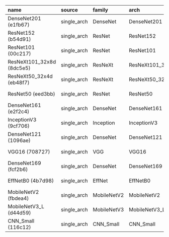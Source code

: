 | name                      | source      | family      | arch             |   img_size |   batch_size |   global_batch_size |    lr |   dropout |   weight_decay |   label_smoothing |   best_val_acc |   best_epoch |   test_acc | run_dir                                                                     | cfg_hash   |   epochs |   val_split |   acc_LukeTest |   acc_MarcoTest |
|:--------------------------|:------------|:------------|:-----------------|-----------:|-------------:|--------------------:|------:|----------:|---------------:|------------------:|---------------:|-------------:|-----------:|:----------------------------------------------------------------------------|:-----------|---------:|------------:|---------------:|----------------:|
| DenseNet201 (e1fb67)      | single_arch | DenseNet    | DenseNet201      |        224 |           11 |                  32 | 5e-05 |       0.3 |         0.0001 |              0.05 |       0.987329 |           20 |   0.985168 | /home/jung.hur/Alzheimers/Results/Singles_Falah/DenseNet201/e1fb67d4e0      | e1fb67d4e0 |       20 |         0.2 |       0.998439 |        0.969167 |
| ResNet152 (b54d91)        | single_arch | ResNet      | ResNet152        |        224 |           11 |                  32 | 5e-05 |       0.3 |         0.0001 |              0.05 |       0.984405 |           20 |   0.985168 | /home/jung.hur/Alzheimers/Results/Singles_Falah/ResNet152/b54d916372        | b54d916372 |       20 |         0.2 |       0.98751  |        0.954167 |
| ResNet101 (00c217)        | single_arch | ResNet      | ResNet101        |        224 |           11 |                  32 | 5e-05 |       0.3 |         0.0001 |              0.05 |       0.988304 |           20 |   0.982045 | /home/jung.hur/Alzheimers/Results/Singles_Falah/ResNet101/00c217409f        | 00c217409f |       20 |         0.2 |       0.98751  |        0.914167 |
| ResNeXt101_32x8d (8dc5e5) | single_arch | ResNeXt     | ResNeXt101_32x8d |        224 |           11 |                  32 | 5e-05 |       0.3 |         0.0001 |              0.05 |       0.986355 |           19 |   0.977361 | /home/jung.hur/Alzheimers/Results/Singles_Falah/ResNeXt101_32x8d/8dc5e53fdd | 8dc5e53fdd |       20 |         0.2 |       0.990632 |        0.8625   |
| ResNeXt50_32x4d (eb48f7)  | single_arch | ResNeXt     | ResNeXt50_32x4d  |        224 |           11 |                  32 | 5e-05 |       0.3 |         0.0001 |              0.05 |       0.986355 |           18 |   0.9758   | /home/jung.hur/Alzheimers/Results/Singles_Falah/ResNeXt50_32x4d/eb48f7ff32  | eb48f7ff32 |       20 |         0.2 |       0.989852 |        0.9625   |
| ResNet50 (eed3bb)         | single_arch | ResNet      | ResNet50         |        224 |           11 |                  32 | 5e-05 |       0.3 |         0.0001 |              0.05 |       0.979532 |           19 |   0.97502  | /home/jung.hur/Alzheimers/Results/Singles_Falah/ResNet50/eed3bbda52         | eed3bbda52 |       20 |         0.2 |       0.98751  |        0.926667 |
| DenseNet161 (e2f2c4)      | single_arch | DenseNet    | DenseNet161      |        224 |           11 |                  32 | 5e-05 |       0.3 |         0.0001 |              0.05 |       0.980507 |           18 |   0.971116 | /home/jung.hur/Alzheimers/Results/Singles_Falah/DenseNet161/e2f2c40e66      | e2f2c40e66 |       20 |         0.2 |       0.989071 |        0.9475   |
| InceptionV3 (9cf706)      | single_arch | Inception   | InceptionV3      |        299 |            5 |                  32 | 5e-05 |       0.3 |         0.0001 |              0.05 |       0.974659 |           18 |   0.966432 | /home/jung.hur/Alzheimers/Results/Singles_Falah/InceptionV3/9cf70656d9      | 9cf70656d9 |       20 |         0.2 |       0.982826 |        0.906667 |
| DenseNet121 (1096ae)      | single_arch | DenseNet    | DenseNet121      |        224 |           11 |                  32 | 5e-05 |       0.3 |         0.0001 |              0.05 |       0.97271  |           18 |   0.965652 | /home/jung.hur/Alzheimers/Results/Singles_Falah/DenseNet121/1096aeec6c      | 1096aeec6c |       20 |         0.2 |       0.977361 |        0.921667 |
| VGG16 (708727)            | single_arch | VGG         | VGG16            |        224 |           11 |                  32 | 5e-05 |       0.3 |         0.0001 |              0.05 |       0.971735 |           18 |   0.965652 | /home/jung.hur/Alzheimers/Results/Singles_Falah/VGG16/708727df98            | 708727df98 |       20 |         0.2 |       0.97502  |        0.939167 |
| DenseNet169 (fcf2b6)      | single_arch | DenseNet    | DenseNet169      |        224 |           11 |                  32 | 5e-05 |       0.3 |         0.0001 |              0.05 |       0.971735 |           19 |   0.962529 | /home/jung.hur/Alzheimers/Results/Singles_Falah/DenseNet169/fcf2b63f9e      | fcf2b63f9e |       20 |         0.2 |       0.981265 |        0.913333 |
| EffNetB0 (4b7d98)         | single_arch | EffNet      | EffNetB0         |        224 |           11 |                  32 | 5e-05 |       0.3 |         0.0001 |              0.05 |       0.95614  |           19 |   0.936768 | /home/jung.hur/Alzheimers/Results/Singles_Falah/EffNetB0/4b7d9889be         | 4b7d9889be |       20 |         0.2 |       0.967994 |        0.685    |
| MobileNetV2 (fbdea4)      | single_arch | MobileNetV2 | MobileNetV2      |        224 |           11 |                  32 | 5e-05 |       0.3 |         0.0001 |              0.05 |       0.946394 |           19 |   0.930523 | /home/jung.hur/Alzheimers/Results/Singles_Falah/MobileNetV2/fbdea42b98      | fbdea42b98 |       20 |         0.2 |       0.972678 |        0.72     |
| MobileNetV3_L (d44d59)    | single_arch | MobileNetV3 | MobileNetV3_L    |        224 |           11 |                  32 | 5e-05 |       0.3 |         0.0001 |              0.05 |       0.951267 |           18 |   0.924278 | /home/jung.hur/Alzheimers/Results/Singles_Falah/MobileNetV3_L/d44d59d55e    | d44d59d55e |       20 |         0.2 |       0.967213 |        0.776667 |
| CNN_Small (116c12)        | single_arch | CNN_Small   | CNN_Small        |        224 |           11 |                  32 | 5e-05 |       0.3 |         0.0001 |              0.05 |       0.510721 |            3 |   0.513661 | /home/jung.hur/Alzheimers/Results/Singles_Falah/CNN_Small/116c12a036        | 116c12a036 |       20 |         0.2 |       0.513661 |        0.513333 |